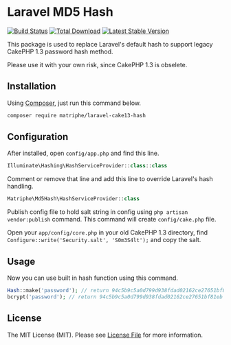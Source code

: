 # Laravel MD5 Hash

[![Build Status](https://travis-ci.org/matriphe/laravel-cake13-hash.svg?branch=master)](https://travis-ci.org/matriphe/laravel-cake13-hash)
[![Total Download](https://img.shields.io/packagist/dt/matriphe/laravel-cake13-hash.svg)](https://packagist.org/packages/matriphe/laravel-cake13-hash)
[![Latest Stable Version](https://img.shields.io/packagist/v/matriphe/laravel-cake13-hash.svg)](https://packagist.org/packages/matriphe/laravel-cake13-hash)

This package is used to replace Laravel's default hash to support legacy CakePHP 1.3 password hash method. 

Please use it with your own risk, since CakePHP 1.3 is obselete.

## Installation

Using [Composer](https://getcomposer.org/), just run this command below.

```bash
composer require matriphe/laravel-cake13-hash
```

## Configuration

After installed, open `config/app.php` and find this line.

```php
Illuminate\Hashing\HashServiceProvider::class::class
``` 

Comment or remove that line and add this line to override Laravel's hash handling.

```php
Matriphe\Md5Hash\HashServiceProvider::class
```

Publish config file to hold salt string in config using `php artisan vendor:publish` command. This command will create `config/cake.php` file.

Open your `app/config/core.php` in your old CakePHP 1.3 directory, find `Configure::write('Security.salt', 'S0m3S4lt');` and copy the salt.

## Usage

Now you can use built in hash function using this command.

```php
Hash::make('password'); // return 94c5b9c5a0d799d938fdad02162ce27651bf81eb
bcrypt('password'); // return 94c5b9c5a0d799d938fdad02162ce27651bf81eb
```
 
## License

The MIT License (MIT). Please see [License File](LICENSE.md) for more information.